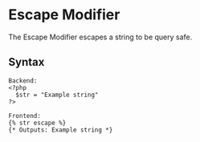 Escape Modifier
==================
The Escape Modifier escapes a string to be query safe.

Syntax
--------------
```
Backend:
<?php
  $str = "Example string"
?>

Frontend:
{% str escape %}
{* Outputs: Example string *}
```